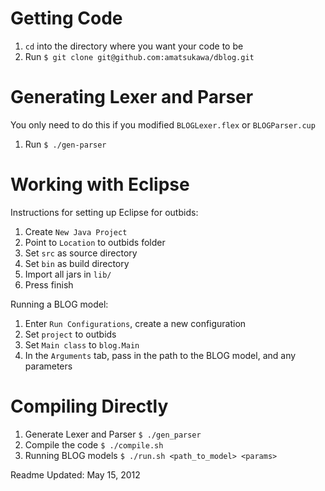Getting Code
=====================

1. `cd` into the directory where you want your code to be
2. Run `$ git clone git@github.com:amatsukawa/dblog.git`

Generating Lexer and Parser
====================

You only need to do this if you modified `BLOGLexer.flex` or `BLOGParser.cup`

1. Run `$ ./gen-parser`

Working with Eclipse
=====================

Instructions for setting up Eclipse for outbids:

1. Create `New Java Project` 
2. Point to `Location` to outbids folder
3. Set `src` as source directory
4. Set `bin` as build directory
5. Import all jars in `lib/`
6. Press finish

Running a BLOG model:

1. Enter `Run Configurations`, create a new configuration
2. Set `project` to outbids
3. Set `Main class` to `blog.Main`
4. In the `Arguments` tab, pass in the path to the BLOG model, and any parameters

Compiling Directly
===================

1. Generate Lexer and Parser `$ ./gen_parser`
2. Compile the code `$ ./compile.sh`
3. Running BLOG models `$ ./run.sh <path_to_model> <params>`



Readme Updated: May 15, 2012
